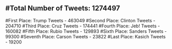#Total Number of Tweets: 1274497 
---
#First Place: Trump Tweets - 463049
#Second Place: Clinton Tweets - 204710
#Third Place: Cruz Tweets - 174441
#Fourth Place: Jeb! Tweets - 160082
#Fifth Place: Rubio Tweets - 129893
#Sixth Place: Sanders Tweets - 99300
#Seventh Place: Carson Tweets - 23822
#Last Place: Kasich Tweets - 19200
